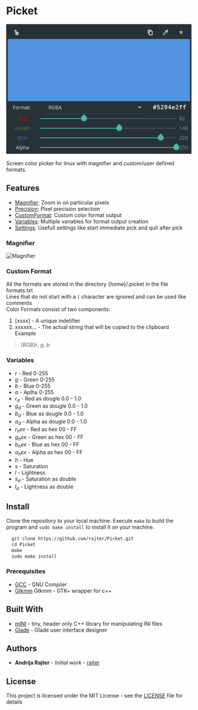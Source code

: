 # Picket

![MainWindow](/resources/MainWindow.png)

Screen color picker for linux with magnifier and custom/user defined formats.

## Features

* [Magnifier](#Magnifier): Zoom in on particular pixels
* [Precision](#Precision): Pixel precision selection
* [CustomFormat](#CustomFormat): Custom color format output
* [Variables](#Variables): Multiple variables for format output creation
* [Settings](#Settings): Usefull settings like start immediate pick and quit after pick

### Magnifier

![Magnifier](/resources/Magnifier.gif)

### Custom Format

All the formats are stored in the directory {home}/.picket in the file formats.txt  
Lines that do not start with a `[` character are ignored and can be used like comments  
Color Formats consist of two components:  
1. [xxxx] - A unique indetifier  
2. xxxxxx... - The actual string that will be copied to the clipboard  
Example  
> [RGB]$r$, $g$, $b$

### Variables

* $r$ - Red 0-255
* $g$ - Green 0-255
* $b$ - Blue 0-255
* $a$ - Aplha 0-255
* $r_d$ - Red as dougle 0.0 - 1.0
* $g_d$ - Green as dougle 0.0 - 1.0
* $b_d$ - Blue as dougle 0.0 - 1.0
* $a_d$ - Alpha as dougle 0.0 - 1.0
* $r_hex$ - Red as hex 00 - FF
* $g_hex$ - Green as hex 00 - FF
* $b_hex$ - Blue as hex 00 - FF
* $a_hex$ - Alpha as hex 00 - FF
* $h$ - Hue
* $s$ - Saturation
* $l$ - Lightness
* $s_d$ - Saturation as double
* $l_d$ - Lightness as double

## Install

Clone the repository to your local machine.
Execute `make` to build the program and `sudo make install` to install it on your machine.

```shell
  git clone https://github.com/rajter/Picket.git
  cd Picket
  make
  sudo make install
```
### Prerequisites

* [GCC](https://gcc.gnu.org/) - GNU Compiler
* [Gtkmm](https://www.gtkmm.org/en/) Gtkmm - GTK+ wrapper for c++

## Built With

* [mINI](https://github.com/pulzed/mINI) - tiny, header only C++ library for manipulating INI files
* [Glade](https://glade.gnome.org/) - Glade user interface designer

## Authors

* **Andrija Rajter** - *Initial work* - [rajter](https://github.com/rajter)

## License

This project is licensed under the MIT License - see the [LICENSE](LICENSE) file for details
